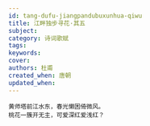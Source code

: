 ```yaml
---
id: tang-dufu-jiangpandubuxunhua-qiwu
title: 江畔独步寻花·其五
subject: 
category: 诗词歌赋
tags: 
keywords: 
cover: 
authors: 杜甫
created_when: 唐朝
updated_when: 
---
```


```
黄师塔前江水东，春光懒困倚微风。
桃花一簇开无主，可爱深红爱浅红？
```
